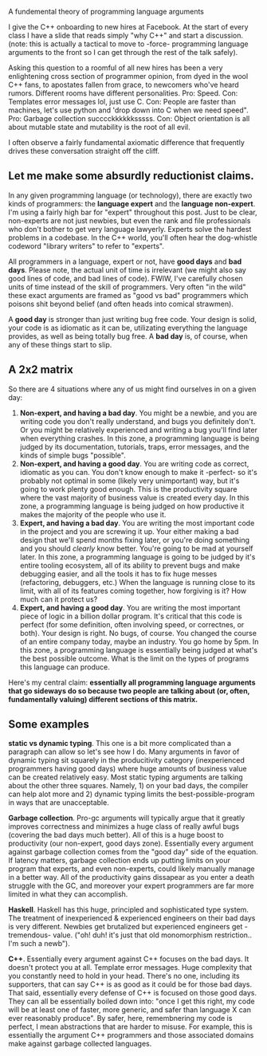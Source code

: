 A fundemental theory of programming language arguments

I give the C++ onboarding to new hires at Facebook. At the start of every class I have a slide that reads simply "why C++" and start a discussion. (note: this is actually a tactical to move to -force- programming language arguments to the front so I can get through the rest of the talk safely).

Asking this question to a roomful of all new hires has been a very enlightening cross section of programmer opinion, from dyed in the wool C++ fans, to apostates fallen from grace, to newcomers who've heard rumors. Different rooms have different personalities. Pro: Speed. Con: Templates error messages lol, just use C. Con: People are faster than machines, let's use python and 'drop down into C when we need speed". Pro: Garbage collection succcckkkkkksssss. Con: Object orientation is all about mutable state and mutability is the root of all evil.

I often observe a fairly fundamental axiomatic difference that frequently drives these conversation straight off the cliff. 

## Let me make some absurdly reductionist claims. 

In any given programming language (or technology), there are exactly two kinds of programmers: the **language expert** and the **language non-expert**. I'm using a fairly high bar for "expert" throughout this post. Just to be clear, non-experts are not just newbies, but even the rank and file professionals who don't bother to get very language lawyerly. Experts solve the hardest problems in a codebase. In the C++ world, you'll often hear the dog-whistle codeword "library writers" to refer to "experts". 

All programmers in a language, expert or not, have **good days** and **bad days**. Please note, the actual unit of time is irrelevant (we might also say good lines of code, and bad lines of code). FWIW, I've carefully chosen units of time instead of the skill of programmers. Very often "in the wild" these exact arguments are framed as "good vs bad" programmers which poisons shit beyond belief (and often heads into comical strawmen).

A **good day** is stronger than just writing bug free code. Your design is solid, your code is as idiomatic as it can be, utilizating everything the language provides, as well as being totally bug free. A **bad day** is, of course, when any of these things start to slip.

## A 2x2 matrix

So there are 4 situations where any of us might find ourselves in on a given day:

1. **Non-expert, and having a bad day**. You might be a newbie, and you are writing code you don't really understand, and bugs you definitely don't. Or you might be relatively experienced and writing a bug you'll find later when everything crashes. In this zone, a programming language is being judged by its documentation, tutorials, traps, error messages, and the kinds of simple bugs "possible". 
2. **Non-expert, and having a good day**. You are writing code as correct, idiomatic as you can. You don't know enough to make it -perfect- so it's probably not optimal in some (likely very unimportant) way, but it's going to work plenty good enough. This is the productivity square where the vast majority of business value is created every day. In this zone, a programming language is being judged on how productive it makes the majority of the people who use it.
3. **Expert, and having a bad day**. You are writing the most important code in the project and you are screwing it up. Your either making a bad design that we'll spend months fixing later, or you're doing something and you should *clearly* know better. You're going to be mad at yourself later. In this zone, a programming language is going to be judged by it's entire tooling ecosystem, all of its ability to prevent bugs and make debugging easier, and all the tools it has to fix huge messes (refactoring, debuggers, etc.) When the language is running close to its limit, with all of its features coming together, how forgiving is it? How much can it protect us? 
4. **Expert, and having a good day**. You are writing the most important piece of logic in a billion dollar program. It's critical that this code is perfect (for some definition, often involving speed, or correctnes, or both). Your design is right. No bugs, of course. You changed the course of an entire company today, maybe an industry. You go home by 5pm. In this zone, a programming language is essentially being judged at what's the best possible outcome. What is the limit on the types of programs this language can produce.

Here's my central claim: **essentially all programming language arguments that go sideways do so because two people are talking about (or, often, fundamentally valuing) different sections of this matrix.**

## Some examples 

**static vs dynamic typing**. This one is a bit more complicated than a paragraph can allow so let's see how I do. Many arguments in favor of dynamic typing sit squarely in the producitivity category (inexperienced programmers having good days) where huge amounts of business value can be created relatively easy. Most static typing arguments are talking about the other three squares. Namely, 1) on your bad days, the compiler can help alot more and 2) dynamic typing limits the best-possible-program in ways that are unacceptable. 

**Garbage collection**. Pro-gc arguments will typically argue that it greatly improves correctness and minimizes a huge class of really awful bugs (covering the bad days much better). All of this is a huge boost to productivity (our non-expert, good days zone). Essentially every argument against garbage collection comes from the "good day" side of the equation. If latency matters, garbage collection ends up putting limits on your program that experts, and even non-experts, could likely manually manage in a better way. All of the productivity gains dissapear as you enter a death struggle with the GC, and moreover your expert programmers are far more limited in what they can accomplish. 

**Haskell**. Haskell has this huge, principled and sophisticated type system. The treatment of inexperienced & experienced engineers on their bad days is very different. Newbies get brutalized but experienced engineers get -tremendous- value. ("oh! duh! it's just that old monomorphism restriction.. I'm such a newb").

**C++**. Essentially every argument against C++ focuses on the bad days. It doesn't protect you at all. Template error messages. Huge complexity that you constantly need to hold in your head. There's no one, including its supporters, that can say C++ is as good as it could be for those bad days. That said, essentially every defense of C++ is focused on those good days. They can all be essentially boiled down into: "once I get this right, my code will be at least one of faster, more generic, and safer than language X can ever reasonably produce". By safer, here, remembnering my code is perfect, I mean abstractions that are harder to misuse. For example, this is essentially the argument C++ programmers and those associated domains make against garbage collected languages.  
